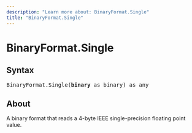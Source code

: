 ```yaml
---
description: "Learn more about: BinaryFormat.Single"
title: "BinaryFormat.Single"
---
```

# BinaryFormat.Single

## Syntax

<pre>
BinaryFormat.Single(<b>binary</b> as binary) as any
</pre>

## About

A binary format that reads a 4-byte IEEE single-precision floating point value.

